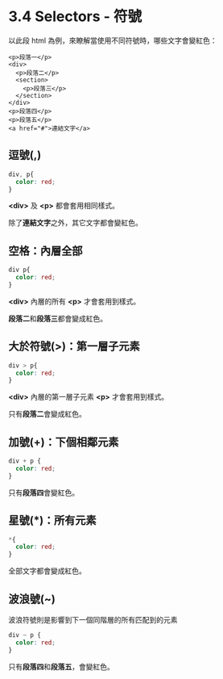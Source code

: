 # 3.4 Selectors - 符號

以此段 html 為例，來瞭解當使用不同符號時，哪些文字會變紅色：

```markup
<p>段落一</p>
<div>
  <p>段落二</p>
  <section>
    <p>段落三</p>
  </section>
</div>
<p>段落四</p>
<p>段落五</p>
<a href="#">連結文字</a>
```

## 逗號(,)

```css
div, p{
  color: red;
}
```

**\<div>** 及 **\<p>** 都會套用相同樣式。

除了**連結文字**之外，其它文字都會變紅色。

## 空格：內層全部

```css
div p{
  color: red;
}
```

**\<div>** 內層的所有 **\<p>** 才會套用到樣式。

**段落二**和**段落三**都會變成紅色。

## 大於符號(>)：第一層子元素

```css
div > p{
  color: red;
}
```

**\<div>** 內層的第一層子元素 **\<p>** 才會套用到樣式。

只有**段落二**會變成紅色。

## 加號(+)：下個相鄰元素

```css
div + p {
  color: red;
}
```

只有**段落四**會變紅色。

## 星號(\*)：所有元素

```css
*{
  color: red;
}
```

全部文字都會變成紅色。

## 波浪號(\~)

波浪符號則是影響到下一個同階層的所有匹配到的元素

```css
div ~ p {
  color: red;
}
```

只有**段落四**和**段落五**，會變紅色。

